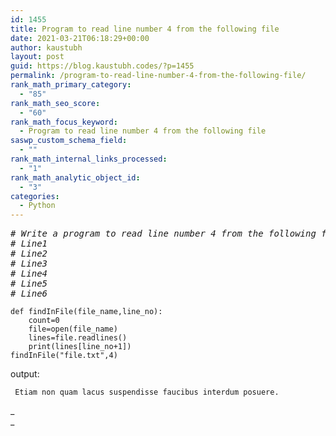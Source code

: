 ```yaml
---
id: 1455
title: Program to read line number 4 from the following file
date: 2021-03-21T06:18:29+00:00
author: kaustubh
layout: post
guid: https://blog.kaustubh.codes/?p=1455
permalink: /program-to-read-line-number-4-from-the-following-file/
rank_math_primary_category:
  - "85"
rank_math_seo_score:
  - "60"
rank_math_focus_keyword:
  - Program to read line number 4 from the following file
saswp_custom_schema_field:
  - ""
rank_math_internal_links_processed:
  - "1"
rank_math_analytic_object_id:
  - "3"
categories:
  - Python
---
```

<pre class="wp-block-preformatted"><em># Write a program to read line number 4 from the following file</em>
<em># Line1</em>
<em># Line2</em>
<em># Line3</em>
<em># Line4</em>
<em># Line5</em>
<em># Line6</em>
</pre>

<pre class="wp-block-code"><code>def findInFile(file_name,line_no):
    count=0
    file=open(file_name)
    lines=file.readlines()
    print(lines&#91;line_no+1])
findInFile("file.txt",4)</code></pre>

output:

<pre class="wp-block-code"><code> Etiam non quam lacus suspendisse faucibus interdum posuere.
</code></pre>

_  
_